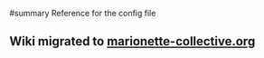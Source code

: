 ﻿#summary Reference for the config file

## Wiki migrated to [marionette-collective.org](http://marionette-collective.org/reference/basic/configuration.html) ##